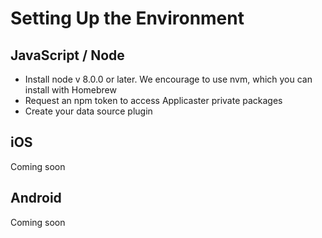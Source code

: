 # Setting Up the Environment

## JavaScript / Node

* Install node v 8.0.0 or later. We encourage to use nvm, which you can install with Homebrew
* Request an npm token to access Applicaster private packages
* Create your data source plugin

## iOS

Coming soon

## Android

Coming soon